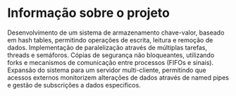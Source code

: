 # Informação sobre o projeto

Desenvolvimento de um sistema de armazenamento chave-valor, baseado em hash tables, permitindo
operações de escrita, leitura e remoção de dados. Implementação de paralelização através de múltiplas tarefas,
threads e semáforos. Cópias de segurança não bloqueantes, utilizando forks e mecanismos de comunicação
entre processos (FIFOs e sinais). Expansão do sistema para um servidor multi-cliente, permitindo que
acessos externos monitorizem alterações de dados através de named pipes e gestão de subscrições a dados
especificos.

